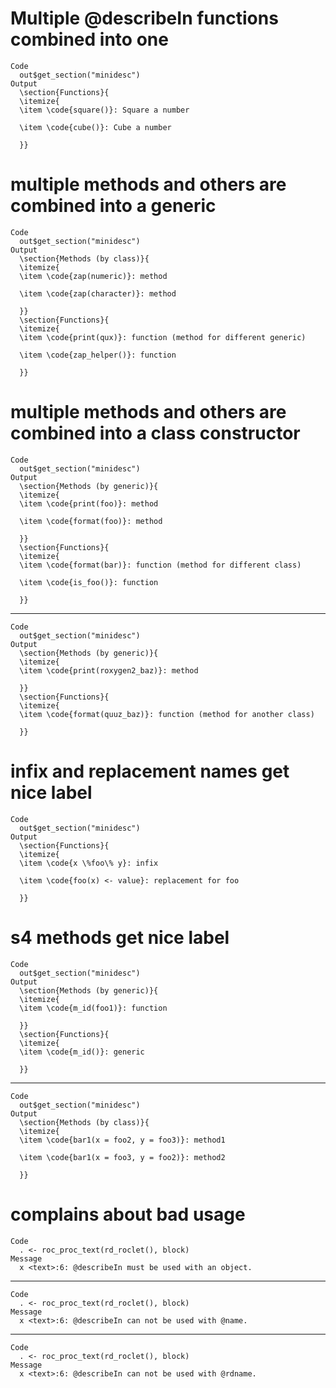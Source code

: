 # Multiple @describeIn functions combined into one

    Code
      out$get_section("minidesc")
    Output
      \section{Functions}{
      \itemize{
      \item \code{square()}: Square a number
      
      \item \code{cube()}: Cube a number
      
      }} 

# multiple methods and others are combined into a generic

    Code
      out$get_section("minidesc")
    Output
      \section{Methods (by class)}{
      \itemize{
      \item \code{zap(numeric)}: method
      
      \item \code{zap(character)}: method
      
      }}
      \section{Functions}{
      \itemize{
      \item \code{print(qux)}: function (method for different generic)
      
      \item \code{zap_helper()}: function
      
      }} 

# multiple methods and others are combined into a class constructor

    Code
      out$get_section("minidesc")
    Output
      \section{Methods (by generic)}{
      \itemize{
      \item \code{print(foo)}: method
      
      \item \code{format(foo)}: method
      
      }}
      \section{Functions}{
      \itemize{
      \item \code{format(bar)}: function (method for different class)
      
      \item \code{is_foo()}: function
      
      }} 

---

    Code
      out$get_section("minidesc")
    Output
      \section{Methods (by generic)}{
      \itemize{
      \item \code{print(roxygen2_baz)}: method
      
      }}
      \section{Functions}{
      \itemize{
      \item \code{format(quuz_baz)}: function (method for another class)
      
      }} 

# infix and replacement names get nice label

    Code
      out$get_section("minidesc")
    Output
      \section{Functions}{
      \itemize{
      \item \code{x \%foo\% y}: infix
      
      \item \code{foo(x) <- value}: replacement for foo
      
      }} 

# s4 methods get nice label

    Code
      out$get_section("minidesc")
    Output
      \section{Methods (by generic)}{
      \itemize{
      \item \code{m_id(foo1)}: function
      
      }}
      \section{Functions}{
      \itemize{
      \item \code{m_id()}: generic
      
      }} 

---

    Code
      out$get_section("minidesc")
    Output
      \section{Methods (by class)}{
      \itemize{
      \item \code{bar1(x = foo2, y = foo3)}: method1
      
      \item \code{bar1(x = foo3, y = foo2)}: method2
      
      }} 

# complains about bad usage

    Code
      . <- roc_proc_text(rd_roclet(), block)
    Message
      x <text>:6: @describeIn must be used with an object.

---

    Code
      . <- roc_proc_text(rd_roclet(), block)
    Message
      x <text>:6: @describeIn can not be used with @name.

---

    Code
      . <- roc_proc_text(rd_roclet(), block)
    Message
      x <text>:6: @describeIn can not be used with @rdname.

